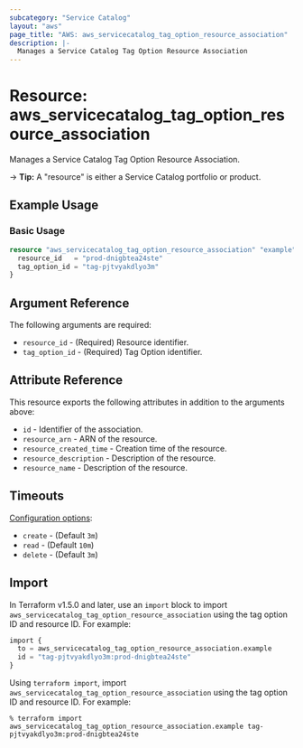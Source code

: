 ```yaml
---
subcategory: "Service Catalog"
layout: "aws"
page_title: "AWS: aws_servicecatalog_tag_option_resource_association"
description: |-
  Manages a Service Catalog Tag Option Resource Association
---
```


# Resource: aws_servicecatalog_tag_option_resource_association

Manages a Service Catalog Tag Option Resource Association.

-> **Tip:** A "resource" is either a Service Catalog portfolio or product.

## Example Usage

### Basic Usage

```terraform
resource "aws_servicecatalog_tag_option_resource_association" "example" {
  resource_id   = "prod-dnigbtea24ste"
  tag_option_id = "tag-pjtvyakdlyo3m"
}
```

## Argument Reference

The following arguments are required:

* `resource_id` - (Required) Resource identifier.
* `tag_option_id` - (Required) Tag Option identifier.

## Attribute Reference

This resource exports the following attributes in addition to the arguments above:

* `id` - Identifier of the association.
* `resource_arn` - ARN of the resource.
* `resource_created_time` - Creation time of the resource.
* `resource_description` - Description of the resource.
* `resource_name` - Description of the resource.

## Timeouts

[Configuration options](https://developer.hashicorp.com/terraform/language/resources/syntax#operation-timeouts):

- `create` - (Default `3m`)
- `read` - (Default `10m`)
- `delete` - (Default `3m`)

## Import

In Terraform v1.5.0 and later, use an `import` block to import `aws_servicecatalog_tag_option_resource_association` using the tag option ID and resource ID. For example:

```terraform
import {
  to = aws_servicecatalog_tag_option_resource_association.example
  id = "tag-pjtvyakdlyo3m:prod-dnigbtea24ste"
}
```

Using `terraform import`, import `aws_servicecatalog_tag_option_resource_association` using the tag option ID and resource ID. For example:

```console
% terraform import aws_servicecatalog_tag_option_resource_association.example tag-pjtvyakdlyo3m:prod-dnigbtea24ste
```
